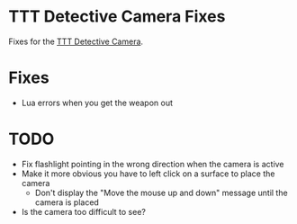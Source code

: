 # TTT Detective Camera Fixes

Fixes for the [TTT Detective Camera](https://steamcommunity.com/sharedfiles/filedetails/?id=375925761).

# Fixes
* Lua errors when you get the weapon out


# TODO
* Fix flashlight pointing in the wrong direction when the camera is active
* Make it more obvious you have to left click on a surface to place the camera
    * Don't display the "Move the mouse up and down" message until the camera is placed
* Is the camera too difficult to see?
